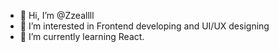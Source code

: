 - 👋 Hi, I’m @Zzeallll
- 👀 I’m interested in Frontend developing and UI/UX designing
- 🌱 I’m currently learning React.

<!---
Zzeallll/Zzeallll is a ✨ special ✨ repository because its `README.md` (this file) appears on your GitHub profile.
You can click the Preview link to take a look at your changes.
--->
